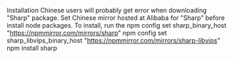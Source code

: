 Installation
Chinese users will probably get error when downloading "Sharp" package.
Set Chinese mirror hosted at Alibaba for "Sharp" before install node packages.
To install, run the
npm config set sharp_binary_host "https://npmmirror.com/mirrors/sharp"
npm config set sharp_libvips_binary_host "https://npmmirror.com/mirrors/sharp-libvips"
npm install sharp